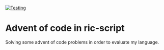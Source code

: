 [![Testing](https://github.com/Ricardicus/ric-script-advent-of-code/actions/workflows/tests.yml/badge.svg)](https://github.com/Ricardicus/ric-script-advent-of-code/actions/workflows/tests.yml)

# Advent of code in ric-script

Solving some advent of code problems in order to evaluate my language.

